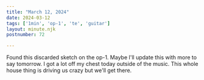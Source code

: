 ```yaml
---
title: "March 12, 2024"
date: 2024-03-12
tags: ['1min', 'op-1', 'te', 'guitar']
layout: minute.njk
postnumber: 72

---
```


Found this discarded sketch on the op-1. Maybe I'll update this with more to say tomorrow. I got a lot off my chest today outside of the music. This whole house thing is driving us crazy but we'll get there. 
